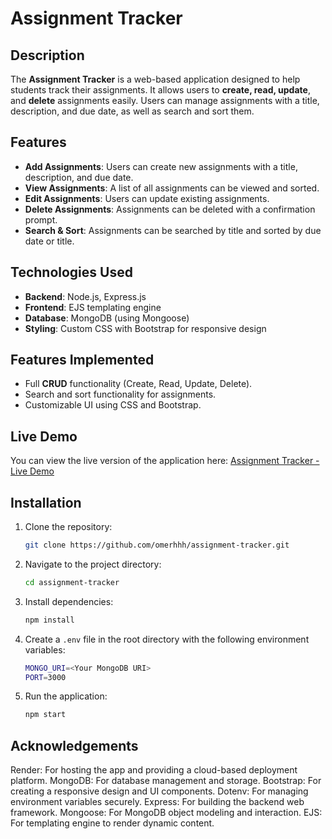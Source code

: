# Assignment Tracker

## Description
The **Assignment Tracker** is a web-based application designed to help students track their assignments. It allows users to **create, read, update**, and **delete** assignments easily. Users can manage assignments with a title, description, and due date, as well as search and sort them.

## Features
- **Add Assignments**: Users can create new assignments with a title, description, and due date.
- **View Assignments**: A list of all assignments can be viewed and sorted.
- **Edit Assignments**: Users can update existing assignments.
- **Delete Assignments**: Assignments can be deleted with a confirmation prompt.
- **Search & Sort**: Assignments can be searched by title and sorted by due date or title.

## Technologies Used
- **Backend**: Node.js, Express.js
- **Frontend**: EJS templating engine
- **Database**: MongoDB (using Mongoose)
- **Styling**: Custom CSS with Bootstrap for responsive design

## Features Implemented
- Full **CRUD** functionality (Create, Read, Update, Delete).
- Search and sort functionality for assignments.
- Customizable UI using CSS and Bootstrap.

## Live Demo
You can view the live version of the application here:
[Assignment Tracker - Live Demo](https://assignment-tracker-omer.onrender.com/home)

## Installation

1. Clone the repository:
   ```bash
   git clone https://github.com/omerhhh/assignment-tracker.git
   ```

2. Navigate to the project directory:
   ```bash
   cd assignment-tracker
   ```

3. Install dependencies:
   ```bash
   npm install
   ```

4. Create a `.env` file in the root directory with the following environment variables:
   ```bash
   MONGO_URI=<Your MongoDB URI>
   PORT=3000
   ```

5. Run the application:
   ```bash
   npm start
   ```

## Acknowledgements
Render: For hosting the app and providing a cloud-based deployment platform.
MongoDB: For database management and storage.
Bootstrap: For creating a responsive design and UI components.
Dotenv: For managing environment variables securely.
Express: For building the backend web framework.
Mongoose: For MongoDB object modeling and interaction.
EJS: For templating engine to render dynamic content.
